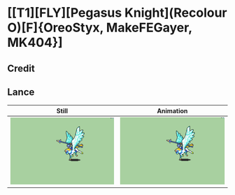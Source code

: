 # [\[T1\]\[FLY\]\[Pegasus Knight\]\(Recolour O\)\[F\]{OreoStyx, MakeFEGayer, MK404}]

## Credit


	
## Lance

| Still | Animation |
| :---: | :-------: |
| ![Lance still](./Lance_000.png) | ![Lance animation](./Lance.gif) |
